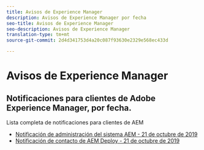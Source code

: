 ```yaml
---
title: Avisos de Experience Manager
description: Avisos de Experience Manager por fecha
seo-title: Avisos de Experience Manager
seo-description: Avisos de Experience Manager
translation-type: tm+mt
source-git-commit: 2d4d341753d4a20c087f93630e2329e568ec433d

---
```



# Avisos de Experience Manager

## Notificaciones para clientes de Adobe Experience Manager, por fecha.

Lista completa de notificaciones para clientes de AEM

* [Notificación de administración del sistema AEM - 21 de octubre de 2019](aem-admin.md)
* [Notificación de contacto de AEM Deploy - 21 de octubre de 2019](aem-deploy.md)

